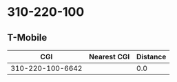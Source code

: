 # 310-220-100
## T-Mobile


| CGI | Nearest CGI | Distance |
|-----|-------------|----------|
| 310-220-100-6642 |  | 0.0 |
